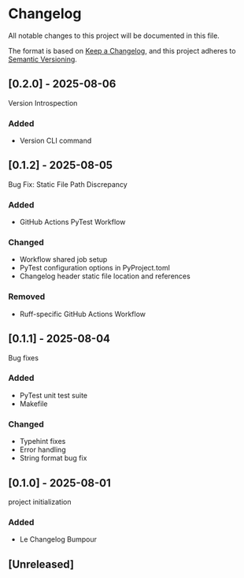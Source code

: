 # Changelog

All notable changes to this project will be documented in this file.

The format is based on [Keep a Changelog](https://keepachangelog.com/en/1.1.0/),
and this project adheres to [Semantic Versioning](https://semver.org/spec/v2.0.0.html).

## [0.2.0] - 2025-08-06

Version Introspection

### Added

- Version CLI command


## [0.1.2] - 2025-08-05

Bug Fix: Static File Path Discrepancy

### Added

- GitHub Actions PyTest Workflow

### Changed

- Workflow shared job setup
- PyTest configuration options in PyProject.toml
- Changelog header static file location and references

### Removed

- Ruff-specific GitHub Actions Workflow


## [0.1.1] - 2025-08-04

Bug fixes

### Added

- PyTest unit test suite
- Makefile

### Changed

- Typehint fixes
- Error handling
- String format bug fix


## [0.1.0] - 2025-08-01

project initialization

### Added

- Le Changelog Bumpour


## [Unreleased]